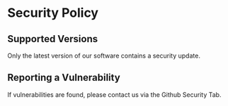 # Security Policy

## Supported Versions

Only the latest version of our software contains a security update. 

## Reporting a Vulnerability
If vulnerabilities are found, please contact us via the Github Security Tab.
